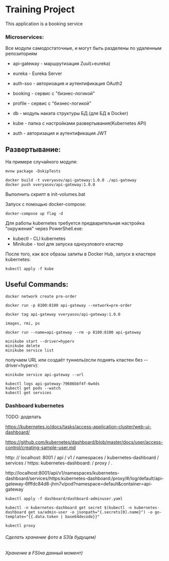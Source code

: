 # Training Project

This application is a booking service
### Microservices: 
Все модули самодостаточные, и могут быть разделены по удаленным репозиториям 

- api-gateway - маршрутизация Zuul(+eureka)
- eureka - Eureka Server
- auth-sso - авторизация и аутентификация OAuth2
- booking - сервис с "бизнес-логикой" 
- profile - сервис с "бизнес-логикой"
- db - модуль наката структуры БД.(для БД в Docker) 
- kube - папка с настройками развертывания(Kubernetes API)


- auth - авторизация и аутентификация JWT
## Развертывание:
На примере случайного модуля:
```
mvnw package -DskipTests

docker build -t vveryasov/api-gateway:1.0.0 ./api-gateway
docker push vveryasov/api-gateway:1.0.0
```
Выполнить скрипт в init-volumes.bat

Запуск с помощью docker-compose:
```
docker-compose up flag -d
```
Для работы kubernetes требуется предварительная настройка "окружения" через PowerShell.exe:

- kubectl - CLI kubernetes 
- Minikube - tool для запуска одноузлового кластер

После того, как все образы залиты в Docker Hub, запуск в кластере kubernetes:
```
kubectl apply -f kube
```
## Useful Commands:
```
docker network create pre-order

docker run -p 8100:8100 api-gateway --network=pre-order

docker tag api-gateway vveryasov/api-gateway:1.0.0

images, rmi, ps 

docker run --name=api-gateway --rm -p 8100:8100 api-gateway
```
```
minikube start --driver=hyperv
minikube delete
minikube service list
```
получаем URL или создаёт туннель(если поднять кластен без --driver=hyperv):
```
minikube service api-gateway --url
```
```
kubectl logs api-gateway-79686bbf4f-6w4ds
kubectl get pods --watch
kubectl get services
```
### Dashboard kubernetes
TODO: доделать

https://kubernetes.io/docs/tasks/access-application-cluster/web-ui-dashboard/

https://github.com/kubernetes/dashboard/blob/master/docs/user/access-control/creating-sample-user.md

http: // localhost: 8001 / api / v1 / namespaces / kubernetes-dashboard / services / https: kubernetes-dashboard: / proxy / .

http://localhost:8001/api/v1/namespaces/kubernetes-dashboard/services/https:kubernetes-dashboard:/proxy/#/log/default/api-gateway-6fffdc84d8-jhm7v/pod?namespace=default&container=api-gateway
```
kubectl apply -f dashboard/dashboard-adminuser.yaml

kubectl -n kubernetes-dashboard get secret $(kubectl -n kubernetes-dashboard get sa/admin-user -o jsonpath="{.secrets[0].name}") -o go-template="{{.data.token | base64decode}}"

kubectl proxy
```
###### Сделать хранение фото в S3(в будущем)
###### Хранение в FS(на данный момент)
